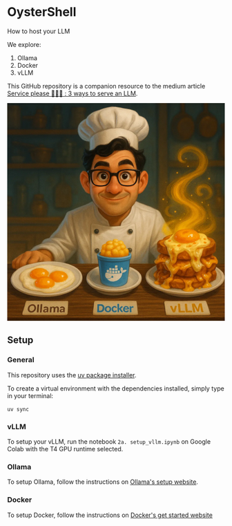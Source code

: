 # OysterShell
How to host your LLM

We explore:
1. Ollama
2. Docker
3. vLLM

This GitHub repository is a companion resource to the medium article [Service please 👨🏻‍🍳 : 3 ways to serve an LLM](https://medium.com/@tituslhy/service-please-3-ways-to-serve-an-llm-ca5ead2547e6).

<p align="center">
    <img src="./images/eggs_served.webp">
</p>

## Setup

### General
This repository uses the [uv package installer](https://docs.astral.sh/uv/pip/packages/). 

To create a virtual environment with the dependencies installed, simply type in your terminal:
```
uv sync
```

### vLLM
To setup your vLLM, run the notebook `2a. setup_vllm.ipynb` on Google Colab with the T4 GPU runtime selected.

### Ollama
To setup Ollama, follow the instructions on [Ollama's setup website](https://ollama.com/download).

### Docker
To setup Docker, follow the instructions on [Docker's get started website](https://www.docker.com/get-started/)